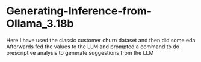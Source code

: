 # Generating-Inference-from-Ollama_3.18b
Here I have used the classic customer churn dataset and then did some eda
Afterwards fed the values to the LLM and prompted a command to do prescriptive analysis to generate suggestions from the LLM 
